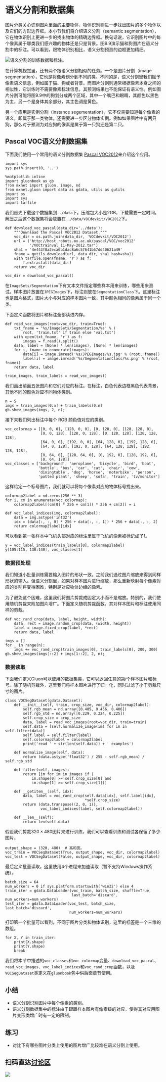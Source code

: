 # 语义分割和数据集

图片分类关心识别图片里面的主要物体，物体识别则进一步找出图片的多个物体以及它们的方形边界框。本小节我们将介绍语义分割（semantic segmentation），它在物体识别上更进一步的找出物体的精确边界框。换句话说，它识别图片中的每个像素属于哪类我们感兴趣的物体还是只是背景。图9.9演示猫和狗图片在语义分割中的标注。可以看到，跟物体识别相比，语义分割预测的边框更加精细。

![语义分割的训练数据和标注。](../img/segmentation.svg)

在计算机视觉里，还有两个跟语义分割相似的任务。一个是图片分割（image segmentation），它也是将像素划分到不同的类。不同的是，语义分割里我们赋予像素语义信息，例如属于猫、狗或者背景。而图片分割则通常根据像素本身之间的相似性，它训练时不需要像素标注信息，其预测结果也不能保证有语义性。例如图片分割可能将图9.9中的狗划分成两个区域，其中一个嘴巴和眼睛，其颜色以黑色为主，另一个是身体其余部分，其主色调是黄色。

另一个应用是实例分割（instance segementation），它不仅需要知道每个像素的语义，即属于那一类物体，还需要进一步区分物体实例。例如如果图片中有两只狗，那么对于预测为对应狗的像素是属于第一只狗还是第二只。

## Pascal VOC语义分割数据集

下面我们使用一个常用的语义分割数据集
[Pascal VOC2012](http://host.robots.ox.ac.uk/pascal/VOC/voc2012/)来介绍这个应用。

```{.python .input  n=1}
import sys
sys.path.insert(0, '..')

%matplotlib inline
import gluonbook as gb
from mxnet import gluon, image, nd
from mxnet.gluon import data as gdata, utils as gutils
import os
import sys
import tarfile
```

我们首先下载这个数据集到`../data`下。压缩包大小是2GB，下载需要一定时间。解压之后这个数据集将会放置在`../data/VOCdevkit/VOC2012`下。

```{.python .input  n=2}
def download_voc_pascal(data_dir='../data'):
    """Download the Pascal VOC2012 Dataset."""
    voc_dir = os.path.join(data_dir, 'VOCdevkit/VOC2012')
    url = ('http://host.robots.ox.ac.uk/pascal/VOC/voc2012'
           '/VOCtrainval_11-May-2012.tar')
    sha1 = '4e443f8a2eca6b1dac8a6c57641b67dd40621a49'
    fname = gutils.download(url, data_dir, sha1_hash=sha1)
    with tarfile.open(fname, 'r') as f:
        f.extractall(data_dir)
    return voc_dir

voc_dir = download_voc_pascal()
```

在`ImageSets/Segmentation`下有文本文件指定哪些样本用来训练，哪些用来测试。样本图片放置在`JPEGImages`下，标注则放在`SegmentationClass`下。这里标注也是图片格式，图片大小与对应的样本图片一致，其中颜色相同的像素属于同一个类。

下面定义函数将图片和标注全部读进内存。

```{.python .input  n=3}
def read_voc_images(root=voc_dir, train=True):
    txt_fname = '%s/ImageSets/Segmentation/%s' % (
        root, 'train.txt' if train else 'val.txt')
    with open(txt_fname, 'r') as f:
        images = f.read().split()
    data, label = [None] * len(images), [None] * len(images)
    for i, fname in enumerate(images):
        data[i] = image.imread('%s/JPEGImages/%s.jpg' % (root, fname))
        label[i] = image.imread('%s/SegmentationClass/%s.png' % (root, fname))
    return data, label

train_images, train_labels = read_voc_images()
```

我们画出前面五张图片和它们对应的标注。在标注，白色代表边框黑色代表背景，其他不同的颜色对应不同物体类别。

```{.python .input  n=4}
n = 5
imgs = train_images[0:n] + train_labels[0:n]
gb.show_images(imgs, 2, n);
```

接下来我们列出标注中每个 RGB 颜色值对应的类别。

```{.python .input  n=5}
voc_colormap = [[0, 0, 0], [128, 0, 0], [0, 128, 0], [128, 128, 0],
                [0, 0, 128], [128, 0, 128], [0, 128, 128], [128, 128, 128],
                [64, 0, 0], [192, 0, 0], [64, 128, 0], [192, 128, 0],
                [64, 0, 128], [192, 0, 128], [64, 128, 128], [192, 128, 128],
                [0, 64, 0], [128, 64, 0], [0, 192, 0], [128, 192, 0],
                [0, 64, 128]]
voc_classes = ['background', 'aeroplane', 'bicycle', 'bird', 'boat',
               'bottle', 'bus', 'car', 'cat', 'chair', 'cow',
               'diningtable', 'dog', 'horse', 'motorbike', 'person',
               'potted plant', 'sheep', 'sofa', 'train', 'tv/monitor']
```

这样给定一个标号图片，我们就可以将每个像素对应的物体标号找出来。

```{.python .input  n=6}
colormap2label = nd.zeros(256 ** 3)
for i, cm in enumerate(voc_colormap):
    colormap2label[(cm[0] * 256 + cm[1]) * 256 + cm[2]] = i

def voc_label_indices(img, colormap2label):
    data = img.astype('int32')
    idx = (data[:, :, 0] * 256 + data[:, :, 1]) * 256 + data[:, :, 2]
    return colormap2label[idx]
```

可以看到第一张样本中飞机头部对应的标注里属于飞机的像素被标记成了1。

```{.python .input  n=7}
y = voc_label_indices(train_labels[0], colormap2label)
y[105:115, 130:140], voc_classes[1]
```

### 数据预处理

我们知道小批量训练需要输入图片的形状一致。之前我们通过图片缩放来得到同样形状的输入。但语义分割里，如果对样本图片进行缩放，那么重新映射每个像素对应的类别将变得困难，特别是对应物体边缘的像素。

为了避免这个困难，这里我们将图片剪裁成固定大小而不是缩放。特别的，我们使用随机剪裁来附加图片增广。下面定义随机剪裁函数，其对样本图片和标注使用同样的剪裁。

```{.python .input  n=8}
def voc_rand_crop(data, label, height, width):
    data, rect = image.random_crop(data, (width, height))
    label = image.fixed_crop(label, *rect)
    return data, label

imgs = []
for _ in range(n):
    imgs += voc_rand_crop(train_images[0], train_labels[0], 200, 300)
gb.show_images(imgs[::2] + imgs[1::2], 2, n);
```

### 数据读取

下面我们定义Gluon可以使用的数据集类，它可以返回任意的第$i$个样本图片和标号。除了随机剪裁外，这里我们将样本图片进行了归一化，同时过滤了小于剪裁尺寸的图片。

```{.python .input  n=9}
class VOCSegDataset(gdata.Dataset):
    def __init__(self, train, crop_size, voc_dir, colormap2label):
        self.rgb_mean = nd.array([0.485, 0.456, 0.406])
        self.rgb_std = nd.array([0.229, 0.224, 0.225])
        self.crop_size = crop_size        
        data, label = read_voc_images(root=voc_dir, train=train)
        self.data = [self.normalize_image(im) for im in self.filter(data)]
        self.label = self.filter(label)
        self.colormap2label = colormap2label
        print('read ' + str(len(self.data)) + ' examples')
        
    def normalize_image(self, data):
        return (data.astype('float32') / 255 - self.rgb_mean) / self.rgb_std
    
    def filter(self, images):
        return [im for im in images if (
            im.shape[0] >= self.crop_size[0] and
            im.shape[1] >= self.crop_size[1])]

    def __getitem__(self, idx):
        data, label = voc_rand_crop(self.data[idx], self.label[idx],
                                    *self.crop_size)
        return (data.transpose((2, 0, 1)),
                voc_label_indices(label, self.colormap2label))

    def __len__(self):
        return len(self.data)
```

假设我们剪裁$320\times 480$图片来进行训练，我们可以查看训练和测试各保留了多少图片。

```{.python .input  n=10}
output_shape = (320, 480)  # 高和宽。
voc_train = VOCSegDataset(True, output_shape, voc_dir, colormap2label)
voc_test = VOCSegDataset(False, output_shape, voc_dir, colormap2label)
```

最后定义批量读取，这里使用4个进程来加速读取（暂不支持Windows操作系统）。

```{.python .input  n=11}
batch_size = 64
num_workers = 0 if sys.platform.startswith('win32') else 4
train_iter = gdata.DataLoader(voc_train, batch_size, shuffle=True,
                              last_batch='discard', num_workers=num_workers)
test_iter = gdata.DataLoader(voc_test, batch_size, last_batch='discard',
                             num_workers=num_workers)
```

打印第一个批量可以看到，不同于图片分类和物体识别，这里的标签是一个三维的数组。

```{.python .input  n=12}
for X, Y in train_iter:
    print(X.shape)
    print(Y.shape)
    break
```

我们将本节中描述的`voc_classes`和`voc_colormap`变量、`download_voc_pascal`、`read_voc_images`、`voc_label_indices`和`voc_rand_crop`函数，以及`VOCSegDataset`类定义在`gluonbook`包中供后面章节使用。

## 小结

* 语义分割识别图片中每个像素的类别。
* 语义分割数据集中的标注由于跟跟样本图片有像素级的对应，使得其对应用图片变形类增广时有一定的限制。

## 练习

* 对比下有哪些图片分类上使用的图片增广比较难在语义分割上使用。

## 扫码直达[讨论区](https://discuss.gluon.ai/t/topic/7218)

![](../img/qr_semantic-segmentation-and-dataset.svg)
